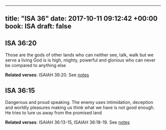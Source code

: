 
---
title: "ISA 36"
date: 2017-10-11 09:12:42 +00:00
book: ISA
draft: false
---

## ISA 36:20

Those are the gods of other lands who can neither see, talk, walk but we serve a living God is is high, mighty, powerful and glorious who can never be compared to anything else

**Related verses**: ISAIAH 36:20. See [notes](https://my.bible.com/notes/2743554337237884949)


## ISA 36:15

Dangerous and proud speaking. The enemy uses intimidation, deception and worldly pleasures making us think what we have is not good enough. He tries to lure us away from the promised land

**Related verses**: ISAIAH 36:13-15, ISAIAH 36:18-19. See [notes](https://my.bible.com/notes/2743553167396167698)

